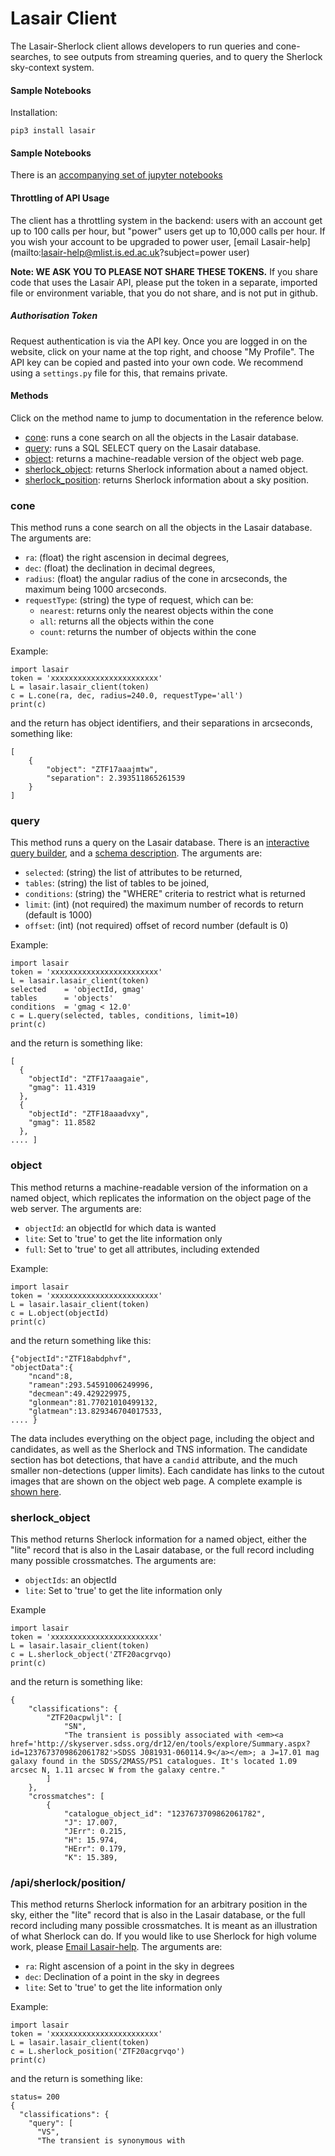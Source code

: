 # Lasair Client

The Lasair-Sherlock client allows developers to run queries and cone-searches, to see outputs from streaming queries, and to query the Sherlock sky-context system.

#### Sample Notebooks
Installation:
```
pip3 install lasair
```

#### Sample Notebooks
There is an [accompanying set of jupyter notebooks](python-notebooks.md)

#### Throttling of API Usage
The client has a throttling system in the backend: users with an account get up to 100 calls per hour, but "power" users get up to 10,000 calls per hour. If you wish your account to be upgraded to power user, 
[email Lasair-help](mailto:lasair-help@mlist.is.ed.ac.uk?subject=power user)

**Note: WE ASK YOU TO PLEASE NOT SHARE THESE TOKENS.** If you share code that uses the Lasair API, please put the token in a separate, imported file or environment variable, that you do not share, and is not put in github.

##### Authorisation Token

Request authentication is via the API key. Once you are logged in on the website, click on your name at the top right, and choose "My Profile". The API key can be copied and pasted into your own code. We recommend using a `settings.py` file for this,  that remains private.

#### Methods

Click on the method name to jump to documentation in the reference below.

*   [cone](#cone): runs a cone search on all the objects in the Lasair database.
*   [query](#query): runs a SQL SELECT query on the Lasair database.
*   [object](#object): returns a machine-readable version of the object web page.
*   [sherlock_object](#sherlockobject): returns Sherlock information about a named object.
*   [sherlock_position](#sherlockposition): returns Sherlock information about a sky position.

### <a name="cone"></a>cone

This method runs a cone search on all the objects in the Lasair database. The arguments are:

*   `ra`: (float) the right ascension in decimal degrees,
*   `dec`: (float) the declination in decimal degrees,
*   `radius`: (float) the angular radius of the cone in arcseconds, the maximum being 1000 arcseconds.
*   `requestType`: (string) the type of request, which can be:
    *   `nearest`: returns only the nearest objects within the cone
    *   `all`: returns all the objects within the cone
    *   `count`: returns the number of objects within the cone

Example:
```
import lasair
token = 'xxxxxxxxxxxxxxxxxxxxxxxx'
L = lasair.lasair_client(token)
c = L.cone(ra, dec, radius=240.0, requestType='all')
print(c)
```
and the return has object identifiers, and their separations in arcseconds, something like:
```
[
    {
        "object": "ZTF17aaajmtw",
        "separation": 2.393511865261539
    }
]
```
### <a name="query"></a>query

This method runs a query on the Lasair database. There is an [interactive query builder](/query), and a [schema description](/schema). The arguments are:

*   `selected`: (string) the list of attributes to be returned,
*   `tables`: (string) the list of tables to be joined,
*   `conditions`: (string) the "WHERE" criteria to restrict what is returned
*   `limit`: (int) (not required) the maximum number of records to return (default is 1000)
*   `offset`: (int) (not required) offset of record number (default is 0)

Example:
```
import lasair
token = 'xxxxxxxxxxxxxxxxxxxxxxxx'
L = lasair.lasair_client(token)
selected    = 'objectId, gmag'
tables      = 'objects'
conditions  = 'gmag < 12.0'
c = L.query(selected, tables, conditions, limit=10)
print(c)
```
and the return is something like:
```
[
  {
    "objectId": "ZTF17aaagaie",
    "gmag": 11.4319
  },
  {
    "objectId": "ZTF18aaadvxy",
    "gmag": 11.8582
  },
.... ]
```

### <a name="object"></a>object

This method returns a machine-readable version of the information on a named object, which replicates the information on the object page of the web server. The arguments are:

*   `objectId`: an objectId for which data is wanted
*   `lite`: Set to 'true' to get the lite information only
*   `full`: Set to 'true' to get all attributes, including extended

Example:
```
import lasair
token = 'xxxxxxxxxxxxxxxxxxxxxxxx'
L = lasair.lasair_client(token)
c = L.object(objectId)
print(c)
```
and the return something like this:
```
{"objectId":"ZTF18abdphvf",
"objectData":{
    "ncand":8,
    "ramean":293.54591006249996,
    "decmean":49.429229975,
    "glonmean":81.77021010499132,
    "glatmean":13.829346704017533,
.... }
```

The data includes everything on the object page, including the object and candidates, as well as the Sherlock and TNS information. The candidate section has bot detections, that have a `candid` attribute, and the much smaller non-detections (upper limits). Each candidate 
has links to the cutout images that are shown on the object web page. A complete example
is [shown here](ZTF23aabplmy.html).

### <a name="sherlockobject"></a>sherlock_object

This method returns Sherlock information for a named object, either the "lite" record that is also in the Lasair database, or the full record including many possible crossmatches. The arguments are:

*   `objectIds`: an objectId
*   `lite`: Set to 'true' to get the lite information only

Example
```
import lasair
token = 'xxxxxxxxxxxxxxxxxxxxxxxx'
L = lasair.lasair_client(token)
c = L.sherlock_object('ZTF20acgrvqo)
print(c)
```
and the return is something like:
```
{
    "classifications": {
        "ZTF20acpwljl": [
            "SN",
            "The transient is possibly associated with <em><a href='http://skyserver.sdss.org/dr12/en/tools/explore/Summary.aspx?id=1237673709862061782'>SDSS J081931-060114.9</a></em>; a J=17.01 mag galaxy found in the SDSS/2MASS/PS1 catalogues. It's located 1.09 arcsec N, 1.11 arcsec W from the galaxy centre."
        ]
    },
    "crossmatches": [
        {
            "catalogue_object_id": "1237673709862061782",
            "J": 17.007,
            "JErr": 0.215,
            "H": 15.974,
            "HErr": 0.179,
            "K": 15.389,
```
### <a name="sherlockposition"></a>/api/sherlock/position/

This method returns Sherlock information for an arbitrary position in the sky, either the "lite" record that is also in the Lasair database, or the full record including many possible crossmatches. It is meant as an illustration of what Sherlock can do. If you would like to use Sherlock for high volume work, please [Email Lasair-help](mailto:lasair-help@mlist.is.ed.ac.uk?subject=sherlock). The arguments are:

*   `ra`: Right ascension of a point in the sky in degrees
*   `dec`: Declination of a point in the sky in degrees
*   `lite`: Set to 'true' to get the lite information only

Example:
```
import lasair
token = 'xxxxxxxxxxxxxxxxxxxxxxxx'
L = lasair.lasair_client(token)
c = L.sherlock_position('ZTF20acgrvqo')
print(c)
```
and the return is something like:
```
status= 200
{
  "classifications": {
    "query": [
      "VS",
      "The transient is synonymous with
```

